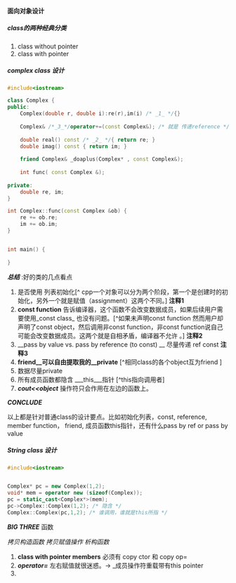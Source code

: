 #### 面向对象设计

##### class的两种经典分类

1. class without pointer
2. class with pointer

##### complex class 设计

~~~c++
#include<iostream>

class Complex {
public:
    Complex(double r, double i):re(r),im(i) /* _1_ */{}
    
    Complex& /*_3_*/operator+=(const Complex&); /* 就是 传递reference */
    
    double real() const /* _2_ */{ return re; }
    double imag() const { return im; }
    
    friend Complex& _doaplus(Complex* , const Complex&); 
    
    int func( const Complex &);
    
private:
    double re, im;
}

int Complex::func(const Complex &ob) {
    re += ob.re;
    im += ob.im;
}


int main() {
    
}


~~~

***总结*** :好的类的几点看点

1. 是否使用 列表初始化[^ cpp一个对象可以分为两个阶段，第一个是创建时的初始化，另外一个就是赋值（assignment）这两个不同。] __注释1__
2. __const function__ 告诉编译器，这个函数不会改变数据成员，如果后续用户需要使用_const class_ 也没有问题。[^如果未声明const function 然而用户却声明了const object，然后调用非const function，非const function说自己可能会改变数据成员。这两个就是自相矛盾，编译器不允许 。] __注释2__
3. __pass by value vs. pass by reference (to const) __ 尽量传递 ref const __注释3__
4.  __friend__可以自由提取我的__private__ [^相同class的各个object互为friend ]
5. 数据尽量private
6. 所有成员函数都隐含 ___this___指针 [^this指向调用者]
7.  ___cout<<object___ 操作符只会作用在左边的函数上。

___CONCLUDE___ 

以上都是针对普通class的设计要点。比如初始化列表，const, reference, member function， friend, 成员函数this指针，还有什么pass by ref or pass by value



##### String class 设计

```c++
#include<iostream>


Complex* pc = new Complex(1,2);
void* mem = operator new (sizeof(Complex));
pc = static_cast<Complex*>(mem);
pc->Complex::Complex(1,2); /* 隐含 */
Complex::Complex(pc,1,2); /* 谁调用，谁就是this所指 */

```

___BIG THREE___ 函数

_拷贝构造函数  拷贝赋值操作  析构函数_ 

1. __class with pointer members__ 必须有 copy ctor 和 copy op=
2.  ___operator=___ 左右赋值就很迷惑。-> _成员操作符重载带有this pointer
3. 

